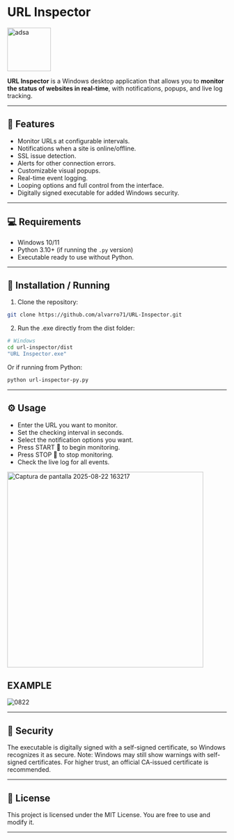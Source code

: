 #  URL Inspector
<img width="100" height="100" alt="adsa" src="https://github.com/user-attachments/assets/a65a32c1-1b38-4bd8-bb64-30a12c5dbda4" />

**URL Inspector** is a Windows desktop application that allows you to **monitor the status of websites in real-time**, with notifications, popups, and live log tracking.



---
## 🔹 Features
- Monitor URLs at configurable intervals.
- Notifications when a site is online/offline.
- SSL issue detection.
- Alerts for other connection errors.
- Customizable visual popups.
- Real-time event logging.
- Looping options and full control from the interface.
- Digitally signed executable for added Windows security.
---
## 💻 Requirements
- Windows 10/11
- Python 3.10+  (if running the `.py` version)
- Executable ready to use without Python.
---
## 🚀 Installation / Running
1. Clone the repository:

```bash
git clone https://github.com/alvarro71/URL-Inspector.git
```

2. Run the .exe directly from the dist folder:

```bash
# Windows
cd url-inspector/dist
"URL Inspector.exe"
```

Or if running from Python:

```bash
python url-inspector-py.py
```

---

## ⚙️ Usage

- Enter the URL you want to monitor.
- Set the checking interval in seconds.
- Select the notification options you want.
- Press START 🚀 to begin monitoring.
- Press STOP 🛑 to stop monitoring.
- Check the live log for all events.

<img width="450" height="450" alt="Captura de pantalla 2025-08-22 163217" src="https://github.com/user-attachments/assets/3af3e46f-1fed-457c-98f5-526156a87384" />

## EXAMPLE

![0822](https://github.com/user-attachments/assets/28999f3d-778e-4565-b05a-ef9772a26b47)

---

## 🔐 Security
The executable is digitally signed with a self-signed certificate, so Windows recognizes it as secure.
Note: Windows may still show warnings with self-signed certificates. For higher trust, an official CA-issued certificate is recommended.

---
## 📄 License
This project is licensed under the MIT License. You are free to use and modify it.

---
